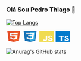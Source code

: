### Olá Sou Pedro Thiago 👋
[![Top Langs](https://github-readme-stats.vercel.app/api/top-langs/?username=PedroThiagoGC&layout=compact)](https://github.com/PedroThiagoGC/github-readme-stats)
<div>
 <img alling= center alt="Pedro-HTML5" height="30" width="40" src=https://raw.githubusercontent.com/devicons/devicon/master/icons/html5/html5-original.svg>
  <img alling= center alt="Pedro-CSS3" height="30" width="40" src=https://raw.githubusercontent.com/devicons/devicon/master/icons/css3/css3-original.svg >
  <img alling= center alt="Pedro-JS" height="30" width="40" src=https://raw.githubusercontent.com/devicons/devicon/master/icons/javascript/javascript-plain.svg >
  <img alling= center alt="Pedro-TS" height="30" width="40" src=https://raw.githubusercontent.com/devicons/devicon/master/icons/typescript/typescript-plain.svg >

  
  ![Anurag's GitHub stats](https://github-readme-stats.vercel.app/api?username=PedroThiagoGc&show_icons=true&theme=radical)
</div>


<!--
**PedroThiagoGC/PedroThiagoGC** is a ✨ _special_ ✨ repository because its `README.md` (this file) appears on your GitHub profile.

Here are some ideas to get you started:

- 🔭 I’m currently working on ...
- 🌱 I’m currently learning ...
- 👯 I’m looking to collaborate on ...
- 🤔 I’m looking for help with ...
- 💬 Ask me about ...
- 📫 How to reach me: ...
- 😄 Pronouns: ...
- ⚡ Fun fact: ...
-->
